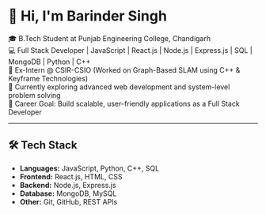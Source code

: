 # 👋 Hi, I'm Barinder Singh  

🎓 B.Tech Student at Punjab Engineering College, Chandigarh  
💻 Full Stack Developer | JavaScript | React.js | Node.js | Express.js | SQL | MongoDB | Python | C++  
🔬 Ex-Intern @ CSIR-CSIO (Worked on Graph-Based SLAM using C++ & Keyframe Technologies)  
🌱 Currently exploring advanced web development and system-level problem solving  
🚀 Career Goal: Build scalable, user-friendly applications as a Full Stack Developer  

---

## 🛠️ Tech Stack  
- **Languages:** JavaScript, Python, C++, SQL  
- **Frontend:** React.js, HTML, CSS  
- **Backend:** Node.js, Express.js  
- **Database:** MongoDB, MySQL  
- **Other:** Git, GitHub, REST APIs  




